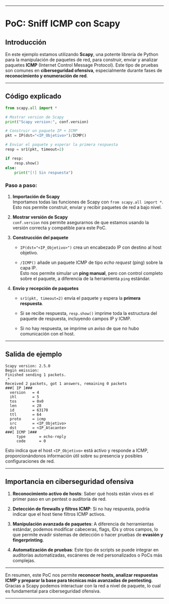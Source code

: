 
---

# PoC: Sniff ICMP con Scapy

## Introducción

En este ejemplo estamos utilizando **Scapy**, una potente librería de Python para la manipulación de paquetes de red, para construir, enviar y analizar paquetes **ICMP** (Internet Control Message Protocol). Este tipo de pruebas son comunes en **ciberseguridad ofensiva**, especialmente durante fases de **reconocimiento y enumeración de red**.

---

## Código explicado

```python
from scapy.all import *

# Mostrar version de Scapy
print("Scapy version:", conf.version)

# Construir un paquete IP + ICMP
pkt = IP(dst="<IP_Objetivo>")/ICMP()

# Enviar el paquete y esperar la primera respuesta
resp = sr1(pkt, timeout=2)

if resp:
    resp.show()
else:
    print("[!] Sin respuesta")
```

### Paso a paso:

1. **Importación de Scapy**  
    Importamos todas las funciones de Scapy con `from scapy.all import *`. Esto nos permite construir, enviar y recibir paquetes de red a bajo nivel.
    
2. **Mostrar versión de Scapy**  
    `conf.version` nos permite asegurarnos de que estamos usando la versión correcta y compatible para este PoC.
    
3. **Construcción del paquete**
    
    - `IP(dst="<IP_Objetivo>")` crea un encabezado IP con destino al host objetivo.
        
    - `/ICMP()` añade un paquete ICMP de tipo _echo request_ (ping) sobre la capa IP.  
        Esto nos permite simular un **ping manual**, pero con control completo sobre el paquete, a diferencia de la herramienta `ping` estándar.
        
4. **Envío y recepción de paquetes**
    
    - `sr1(pkt, timeout=2)` envía el paquete y espera la **primera respuesta**.
        
    - Si se recibe respuesta, `resp.show()` imprime toda la estructura del paquete de respuesta, incluyendo campos IP y ICMP.
        
    - Si no hay respuesta, se imprime un aviso de que no hubo comunicación con el host.
        

---

## Salida de ejemplo

```
Scapy version: 2.5.0
Begin emission:
Finished sending 1 packets.
.*
Received 2 packets, got 1 answers, remaining 0 packets
###[ IP ]###
  version   = 4
  ihl       = 5
  tos       = 0x0
  len       = 28
  id        = 63170
  ttl       = 64
  proto     = icmp
  src       = <IP_Objetivo>
  dst       = <IP_Atacante>
###[ ICMP ]###
     type      = echo-reply
     code      = 0
```

Esto indica que el host `<IP_Objetivo>` está activo y responde a ICMP, proporcionándonos información útil sobre su presencia y posibles configuraciones de red.

---

## Importancia en ciberseguridad ofensiva

1. **Reconocimiento activo de hosts**: Saber qué hosts están vivos es el primer paso en un pentest o auditoría de red.
    
2. **Detección de firewalls y filtros ICMP**: Si no hay respuesta, podría indicar que el host tiene filtros ICMP activos.
    
3. **Manipulación avanzada de paquetes**: A diferencia de herramientas estándar, podemos modificar cabeceras, flags, IDs y otros campos, lo que permite evadir sistemas de detección o hacer pruebas de **evasión y fingerprinting**.
    
4. **Automatización de pruebas**: Este tipo de scripts se puede integrar en auditorías automatizadas, escáneres de red personalizados o PoCs más complejas.
    

---

En resumen, este PoC nos permite **reconocer hosts, analizar respuestas ICMP y preparar la base para técnicas más avanzadas de pentesting**. Gracias a Scapy podemos interactuar con la red a nivel de paquete, lo cual es fundamental para ciberseguridad ofensiva.

---
